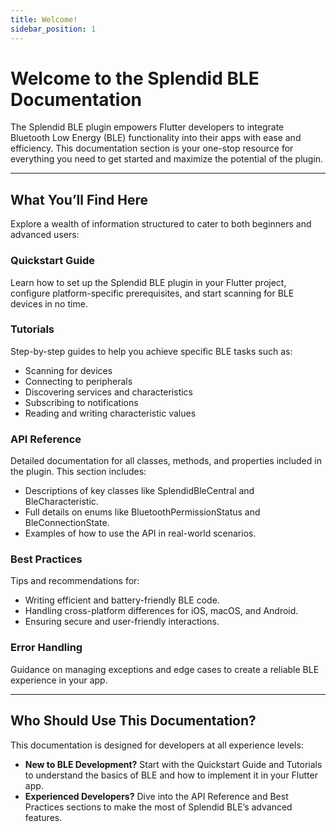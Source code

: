 ```yaml
---
title: Welcome!
sidebar_position: 1
---
```


# Welcome to the Splendid BLE Documentation

The Splendid BLE plugin empowers Flutter developers to integrate Bluetooth Low Energy (BLE)
functionality into their apps with ease and efficiency. This documentation section is your one-stop
resource for everything you need to get started and maximize the potential of the plugin.

--- 

## What You’ll Find Here

Explore a wealth of information structured to cater to both beginners and advanced users:

### Quickstart Guide

Learn how to set up the Splendid BLE plugin in your Flutter project, configure platform-specific prerequisites, and start scanning for BLE devices in no time.

### Tutorials

Step-by-step guides to help you achieve specific BLE tasks such as:
- Scanning for devices
- Connecting to peripherals
- Discovering services and characteristics
- Subscribing to notifications
- Reading and writing characteristic values

### API Reference

Detailed documentation for all classes, methods, and properties included in the plugin. This section includes:
- Descriptions of key classes like SplendidBleCentral and BleCharacteristic.
- Full details on enums like BluetoothPermissionStatus and BleConnectionState.
- Examples of how to use the API in real-world scenarios.

### Best Practices

Tips and recommendations for:
- Writing efficient and battery-friendly BLE code.
- Handling cross-platform differences for iOS, macOS, and Android.
- Ensuring secure and user-friendly interactions.

### Error Handling

Guidance on managing exceptions and edge cases to create a reliable BLE experience in your app.

---

## Who Should Use This Documentation?

This documentation is designed for developers at all experience levels:
- **New to BLE Development?** Start with the Quickstart Guide and Tutorials to understand the basics of BLE and how to implement it in your Flutter app.
- **Experienced Developers?** Dive into the API Reference and Best Practices sections to make the most of Splendid BLE’s advanced features.